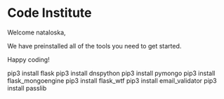 # Code Institute

Welcome nataloska,

We have preinstalled all of the tools you need to get started.

Happy coding!

pip3 install flask
pip3 install dnspython
pip3 install pymongo
pip3 install flask_mongoengine
pip3 install flask_wtf
pip3 install email_validator
pip3 install passlib